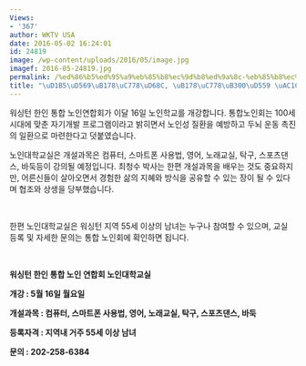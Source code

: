 ```yaml
---
Views:
- '367'
author: WKTV USA
date: 2016-05-02 16:24:01
id: 24819
image: /wp-content/uploads/2016/05/image.jpg
imagef: 2016-05-24819.jpg
permalink: /%ed%86%b5%ed%95%a9%eb%85%b8%ec%9d%b8%ed%9a%8c-%eb%85%b8%ec%9d%b8%eb%8c%80%ed%95%99-%ea%b0%9c%ea%b0%95/
title: "\uD1B5\uD569\uB178\uC778\uD68C, \uB178\uC778\uB300\uD559 \uAC1C\uAC15"
---
```


워싱턴 한인 통합 노인연합회가 이달 16일 노인학교를 개강합니다. 통합노인회는 100세 시대에 맞춘 자기개발 프로그램이라고 밝히면서 노인성 질환을 예방하고 두뇌 운동 촉진의 일환으로 마련한다고 덧붙였습니다.

노인대학교실은 개설과목은 컴퓨터, 스마트폰 사용법, 영어, 노래교실, 탁구, 스포츠댄스, 바둑등이 강의될 예정입니다. 최청수 박사는 한편 개설과목을 배우는 것도 중요하지만, 어른신들이 살아오면서 경험한 삶의 지혜와 방식을 공유할 수 있는 장이 될 수 있다며 협조와 상생을 당부했습니다.

&nbsp;

한편 노인대학교실은 워싱턴 지역 55세 이상의 남녀는 누구나 참여할 수 있으며, 교실 등록 및 자세한 문의는 통합 노인회에 확인하면 됩니다.

&nbsp;

**워싱턴 한인 통합 노인 연합회 노인대학교실**

**개강 : 5월 16일 월요일**

**개설과목 : 컴퓨터, 스마트폰 사용법, 영어, 노래교실, 탁구, 스포츠댄스, 바둑**

**등록자격 : 지역내 거주 55세 이상 남녀**

**문의 : 202-258-6384**